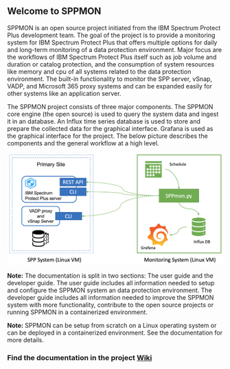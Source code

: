## Welcome to SPPMON

SPPMON is an open source project initiated from the IBM Spectrum Protect Plus development team. The goal of the project is to provide a monitoring system for IBM Spectrum Protect Plus that offers multiple options for daily and long-term monitoring of a data protection environment. Major focus are the workflows of IBM Spectrum Protect Plus itself such as job volume and duration or catalog protection, and the consumption of system resources like memory and cpu of all systems related to the data protection environment.
The built-in functionality to monitor the SPP server, vSnap, VADP, and Microsoft 365 proxy systems and can be expanded easily for other systems like an application server.

The SPPMON project consists of three major components. The SPPMON core engine (the open source) is used to query the system data and ingest it in an database. An Influx time series database is used to store and prepare the collected data for the graphical interface. Grafana is used as the graphical interface for the project. The below picture describes the components and the general workflow at a high level. 

![SPP / SPPmon Overview](https://github.com/IBM/spectrum-protect-sppmon/blob/master/wiki/pictures/Screenshot%202020-05-15%20at%2012.12.03.png)

**Note:** The documentation is split in two sections: The user guide and the developer guide. The user guide includes all information needed to setup and configure the SPPMON system an data protection environment. The developer guide includes all information needed to improve the SPPMON system with more functionality, contribute to the open source projects or running SPPMON in a containerized environment.  

**Note:** SPPMON can be setup from scratch on a Linux operating system or can be deployed in a containerized environment. See the documentation for more details.  

### Find the documentation in the project [Wiki](https://github.com/IBM/spectrum-protect-sppmon/wiki)
